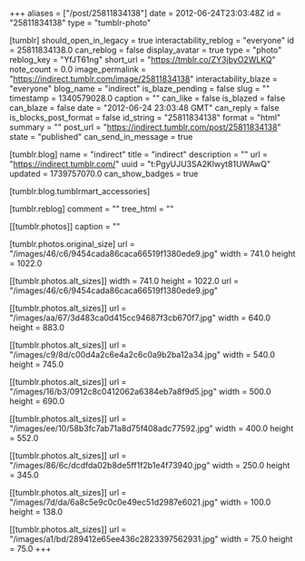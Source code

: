 +++
aliases = ["/post/25811834138"]
date = 2012-06-24T23:03:48Z
id = "25811834138"
type = "tumblr-photo"

[tumblr]
should_open_in_legacy = true
interactability_reblog = "everyone"
id = 25811834138.0
can_reblog = false
display_avatar = true
type = "photo"
reblog_key = "YfJT61ng"
short_url = "https://tmblr.co/ZY3jbyO2WLKQ"
note_count = 0.0
image_permalink = "https://indirect.tumblr.com/image/25811834138"
interactability_blaze = "everyone"
blog_name = "indirect"
is_blaze_pending = false
slug = ""
timestamp = 1340579028.0
caption = ""
can_like = false
is_blazed = false
can_blaze = false
date = "2012-06-24 23:03:48 GMT"
can_reply = false
is_blocks_post_format = false
id_string = "25811834138"
format = "html"
summary = ""
post_url = "https://indirect.tumblr.com/post/25811834138"
state = "published"
can_send_in_message = true

[tumblr.blog]
name = "indirect"
title = "indirect"
description = ""
url = "https://indirect.tumblr.com/"
uuid = "t:PgyUJU3SA2Klwyt81UWAwQ"
updated = 1739757070.0
can_show_badges = true

[tumblr.blog.tumblrmart_accessories]

[tumblr.reblog]
comment = ""
tree_html = ""

[[tumblr.photos]]
caption = ""

[tumblr.photos.original_size]
url = "/images/46/c6/9454cada86caca66519f1380ede9.jpg"
width = 741.0
height = 1022.0

[[tumblr.photos.alt_sizes]]
width = 741.0
height = 1022.0
url = "/images/46/c6/9454cada86caca66519f1380ede9.jpg"

[[tumblr.photos.alt_sizes]]
url = "/images/aa/67/3d483ca0d415cc94687f3cb670f7.jpg"
width = 640.0
height = 883.0

[[tumblr.photos.alt_sizes]]
url = "/images/c9/8d/c00d4a2c6e4a2c6c0a9b2ba12a34.jpg"
width = 540.0
height = 745.0

[[tumblr.photos.alt_sizes]]
url = "/images/16/b3/0912c8c0412062a6384eb7a8f9d5.jpg"
width = 500.0
height = 690.0

[[tumblr.photos.alt_sizes]]
url = "/images/ee/10/58b3fc7ab71a8d75f408adc77592.jpg"
width = 400.0
height = 552.0

[[tumblr.photos.alt_sizes]]
url = "/images/86/6c/dcdfda02b8de5ff1f2b1e4f73940.jpg"
width = 250.0
height = 345.0

[[tumblr.photos.alt_sizes]]
url = "/images/7d/da/6a8c5e9c0c0e49ec51d2987e6021.jpg"
width = 100.0
height = 138.0

[[tumblr.photos.alt_sizes]]
url = "/images/a1/bd/289412e65ee436c2823397562931.jpg"
width = 75.0
height = 75.0
+++
